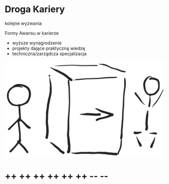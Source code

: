 #
# Droga Kariery
kolejne wyzwania

Formy Awansu w karierze

+ wyższe wynagrodzenie
+ projekty dające praktyczną wiedzę
+ techniczna/zarządcza specjalizacja


![wejście-wyjście](../img/we-wy.png)





# ++ ++ ++ ++ ++ ++ -- --
